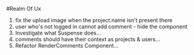 #Realm Of Ux

1. fix the upload image when the project.name isn't present there
2. user who's not logged in cannot add comment - hide the component
3. Investigate what Suspense does...    
4. comments should have their context as projects & users...
5. Refactor RenderComments Component...